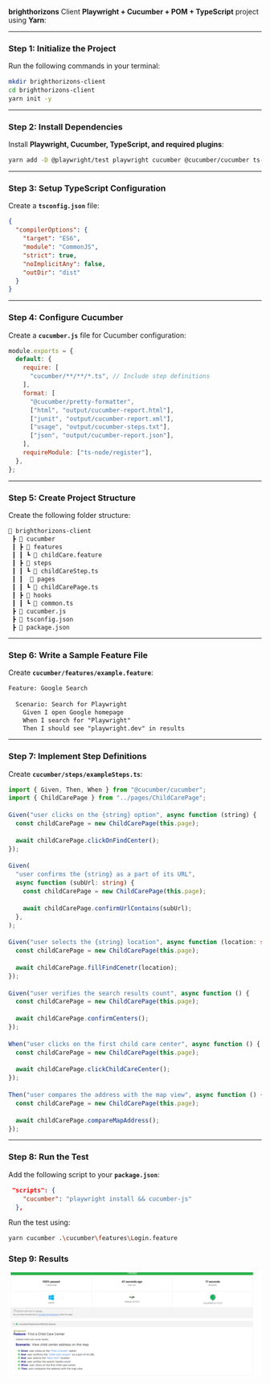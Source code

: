 **brighthorizons** Client **Playwright + Cucumber + POM + TypeScript** project using **Yarn**:

---

### **Step 1: Initialize the Project**

Run the following commands in your terminal:

```sh
mkdir brighthorizons-client
cd brighthorizons-client
yarn init -y
```

---

### **Step 2: Install Dependencies**

Install **Playwright, Cucumber, TypeScript, and required plugins**:

```sh
yarn add -D @playwright/test playwright cucumber @cucumber/cucumber ts-node typescript @types/node
```

---

### **Step 3: Setup TypeScript Configuration**

Create a **`tsconfig.json`** file:

```json
{
  "compilerOptions": {
    "target": "ES6",
    "module": "CommonJS",
    "strict": true,
    "noImplicitAny": false,
    "outDir": "dist"
  }
}
```

---

### **Step 4: Configure Cucumber**

Create a **`cucumber.js`** file for Cucumber configuration:

```js
module.exports = {
  default: {
    require: [
      "cucumber/**/**/*.ts", // Include step definitions
    ],
    format: [
      "@cucumber/pretty-formatter",
      ["html", "output/cucumber-report.html"],
      ["junit", "output/cucumber-report.xml"],
      ["usage", "output/cucumber-steps.txt"],
      ["json", "output/cucumber-report.json"],
    ],
    requireModule: ["ts-node/register"],
  },
};
```

---

### **Step 5: Create Project Structure**

Create the following folder structure:

```
📂 brighthorizons-client
 ┣ 📂 cucumber
 ┃ ┣ 📂 features
 ┃ ┃ ┗ 📜 childCare.feature
 ┃ ┣ 📂 steps
 ┃ ┃ ┗ 📜 childCareStep.ts
 ┃ ┃  📂 pages
 ┃ ┃ ┗ 📜 childCarePage.ts
 ┃ ┣ 📂 hooks
 ┃ ┃ ┗ 📜 common.ts
 ┣ 📜 cucumber.js
 ┣ 📜 tsconfig.json
 ┣ 📜 package.json
```

---

### **Step 6: Write a Sample Feature File**

Create **`cucumber/features/example.feature`**:

```gherkin
Feature: Google Search

  Scenario: Search for Playwright
    Given I open Google homepage
    When I search for "Playwright"
    Then I should see "playwright.dev" in results
```

---

### **Step 7: Implement Step Definitions**

Create **`cucumber/steps/exampleSteps.ts`**:

```ts
import { Given, Then, When } from "@cucumber/cucumber";
import { ChildCarePage } from "../pages/ChildCarePage";

Given("user clicks on the {string} option", async function (string) {
  const childCarePage = new ChildCarePage(this.page);

  await childCarePage.clickOnFindCenter();
});

Given(
  "user confirms the {string} as a part of its URL",
  async function (subUrl: string) {
    const childCarePage = new ChildCarePage(this.page);

    await childCarePage.confirmUrlContains(subUrl);
  },
);

Given("user selects the {string} location", async function (location: string) {
  const childCarePage = new ChildCarePage(this.page);

  await childCarePage.fillFindCenetr(location);
});

Given("user verifies the search results count", async function () {
  const childCarePage = new ChildCarePage(this.page);

  await childCarePage.confirmCenters();
});

When("user clicks on the first child care center", async function () {
  const childCarePage = new ChildCarePage(this.page);

  await childCarePage.clickChildCareCenter();
});

Then("user compares the address with the map view", async function () {
  const childCarePage = new ChildCarePage(this.page);

  await childCarePage.compareMapAddress();
});

```

---

### **Step 8: Run the Test**

Add the following script to your **`package.json`**:

```json
 "scripts": {
    "cucumber": "playwright install && cucumber-js"
  },
```

Run the test using:

```sh
yarn cucumber .\cucumber\features\Login.feature
```
### **Step 9: Results**
![alt text](image.png)